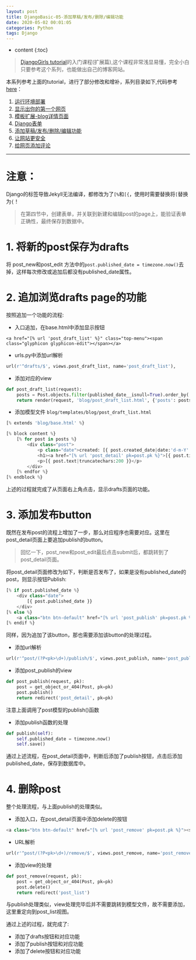 ```yaml
---
layout: post
title: DjangoBasic-05-添加草稿/发布/删除/编辑功能
date: 2020-05-02 00:01:05
categories: Python
tags: Django
---
```

* content
{:toc}


>[DjangoGirls tutorial](https://djangogirls.gitbooks.io/django-girls-tutorial-extensions/)的入门课程(扩展篇),这个课程非常浅显易懂，完全小白只要参考这个系列，也能做出自己的博客网站。

本系列参考上面的tutorial，进行了部分修改和增补，系列目录如下,代码参考 [here](https://github.com/utanesuke0612/pythonBlog)：
1.  [运行环境部署](https://utanesuke0612.github.io/2017/08/11/DjangoBasic_01/)
2.  [显示出你的第一个网页](https://utanesuke0612.github.io/2017/08/12/DjangoBasic_02/)
3.  [模板扩展-blog详情页面](https://utanesuke0612.github.io/2017/08/12/DjangoBasic_03/)
4.  [Django表单](https://utanesuke0612.github.io/2017/08/15/DjangoBasic_04/)
5.  [添加草稿/发布/删除/编辑功能](https://utanesuke0612.github.io/2017/08/18/DjangoBasic_05/)
6.  [让网站更安全](https://utanesuke0612.github.io/2017/08/18/DjangoBasic_06/)
7.  [给网页添加评论](https://utanesuke0612.github.io/2017/08/18/DjangoBasic_07/)

---
# <i class="fa fa-exclamation-triangle" aria-hidden="true"></i>**注意：**
Django的标签导致Jekyll无法编译，都修改为了`[%`和`[{`，使用时需要替换将`[`替换为`{`！

>在第四节中，创建表单，并关联到新建和编辑post的page上，能验证表单正确性，最终保存到数据中。

# 1. 将新的post保存为drafts
将 post_new和post_edit 方法中的`post.published_date = timezone.now()`去掉，这样每次修改或追加后都没有published_date属性。

# 2. 追加浏览drafts page的功能
按照追加一个功能的流程:

- 入口追加，在base.html中添加显示按钮

```
<a href="[% url 'post_draft_list' %}" class="top-menu"><span class="glyphicon glyphicon-edit"></span></a>
```

- urls.py中添加url解析

```python
url(r'^drafts/$', views.post_draft_list, name='post_draft_list'),
```

- 添加对应的view

```python
def post_draft_list(request):
    posts = Post.objects.filter(published_date__isnull=True).order_by('created_date')
    return render(request, 'blog/post_draft_list.html', {'posts': posts})
```

- 添加模型文件 `blog/templates/blog/post_draft_list.html`

```python
[% extends 'blog/base.html' %}

[% block content %}
    [% for post in posts %}
        <div class="post">
            <p class="date">created: [{ post.created_date|date:'d-m-Y' }}</p>
            <h1><a href="[% url 'post_detail' pk=post.pk %}">[{ post.title }}</a></h1>
            <p>[{ post.text|truncatechars:200 }}</p>
        </div>
    [% endfor %}
[% endblock %}

```

上述的过程就完成了从页面右上角点击，显示drafts页面的功能。

# 3. 添加发布button
既然在发布post的流程上增加了一步，那么对应程序也需要对应。这里在post_detail页面上要追加publish的button。
> 回忆一下，post_new和post_edit最后点击submit后，都跳转到了post_detail页面。

将post_detail页面修改为如下，判断是否发布了，如果是没有published_date的post，则显示按钮Publish:
```python
[% if post.published_date %}
    <div class="date">
        [{ post.published_date }}
    </div>
[% else %}
    <a class="btn btn-default" href="[% url 'post_publish' pk=post.pk %}">Publish</a>
[% endif %}

```
同样，因为追加了该button，那也需要添加该button的处理过程。

- 添加url解析

```python
url(r'^post/(?P<pk>\d+)/publish/$', views.post_publish, name='post_publish'),
```

- 添加post_publish的view

```python
def post_publish(request, pk):
    post = get_object_or_404(Post, pk=pk)
    post.publish()
    return redirect('post_detail', pk=pk)

```
注意上面调用了post模型的publish()函数

- 添加publish函数的处理

```python
def publish(self):
    self.published_date = timezone.now()
    self.save()
```

通过上述流程，在post_detail页面中，判断后添加了publish按钮，点击后添加published_date，保存到数据库中。

# 4. 删除post
整个处理流程，与上面publish的处理类似。

- 添加入口，在post_detail页面中添加delete的按钮

```python
<a class="btn btn-default" href="[% url 'post_remove' pk=post.pk %}"><span class="glyphicon glyphicon-remove"></span></a>
```
- URL解析

```python
url(r'^post/(?P<pk>\d+)/remove/$', views.post_remove, name='post_remove'),
```

- 添加view的处理

```python
def post_remove(request, pk):
    post = get_object_or_404(Post, pk=pk)
    post.delete()
    return redirect('post_list')

```

与publish处理类似，view处理完毕后并不需要跳转到模型文件，故不需要添加，这里重定向到post_list视图。

通过上述的过程，就完成了:
- 添加了drafts按钮和对应功能
- 添加了publish按钮和对应功能
- 添加了delete按钮和对应功能

